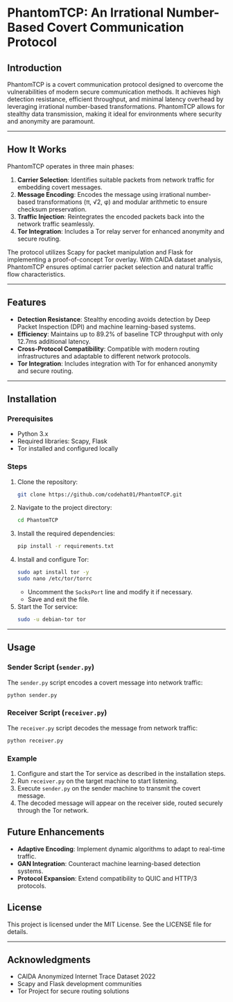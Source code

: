 # PhantomTCP: An Irrational Number-Based Covert Communication Protocol

## Introduction
PhantomTCP is a covert communication protocol designed to overcome the vulnerabilities of modern secure communication methods. It achieves high detection resistance, efficient throughput, and minimal latency overhead by leveraging irrational number-based transformations. PhantomTCP allows for stealthy data transmission, making it ideal for environments where security and anonymity are paramount.

---

## How It Works
PhantomTCP operates in three main phases:
1. **Carrier Selection**: Identifies suitable packets from network traffic for embedding covert messages.
2. **Message Encoding**: Encodes the message using irrational number-based transformations (π, √2, φ) and modular arithmetic to ensure checksum preservation.
3. **Traffic Injection**: Reintegrates the encoded packets back into the network traffic seamlessly.
4. **Tor Integration**: Includes a Tor relay server for enhanced anonymity and secure routing.

The protocol utilizes Scapy for packet manipulation and Flask for implementing a proof-of-concept Tor overlay. With CAIDA dataset analysis, PhantomTCP ensures optimal carrier packet selection and natural traffic flow characteristics.

---

## Features
- **Detection Resistance**: Stealthy encoding avoids detection by Deep Packet Inspection (DPI) and machine learning-based systems.
- **Efficiency**: Maintains up to 89.2% of baseline TCP throughput with only 12.7ms additional latency.
- **Cross-Protocol Compatibility**: Compatible with modern routing infrastructures and adaptable to different network protocols.
- **Tor Integration**: Includes integration with Tor for enhanced anonymity and secure routing.

---

## Installation
### Prerequisites
- Python 3.x
- Required libraries: Scapy, Flask
- Tor installed and configured locally

### Steps
1. Clone the repository:
   ```bash
   git clone https://github.com/codehat01/PhantomTCP.git
   ```
2. Navigate to the project directory:
   ```bash
   cd PhantomTCP
   ```
3. Install the required dependencies:
   ```bash
   pip install -r requirements.txt
   ```
4. Install and configure Tor:
   ```bash
   sudo apt install tor -y
   sudo nano /etc/tor/torrc
   ```
   - Uncomment the `SocksPort` line and modify it if necessary.
   - Save and exit the file.
5. Start the Tor service:
   ```bash
   sudo -u debian-tor tor
   ```

---

## Usage
### Sender Script (`sender.py`)
The `sender.py` script encodes a covert message into network traffic:
```bash
python sender.py
```


### Receiver Script (`receiver.py`)
The `receiver.py` script decodes the message from network traffic:
```bash
python receiver.py
```


### Example
1. Configure and start the Tor service as described in the installation steps.
2. Run `receiver.py` on the target machine to start listening.
3. Execute `sender.py` on the sender machine to transmit the covert message.
4. The decoded message will appear on the receiver side, routed securely through the Tor network.


## Future Enhancements
- **Adaptive Encoding**: Implement dynamic algorithms to adapt to real-time traffic.
- **GAN Integration**: Counteract machine learning-based detection systems.
- **Protocol Expansion**: Extend compatibility to QUIC and HTTP/3 protocols.



## License
This project is licensed under the MIT License. See the LICENSE file for details.

---

## Acknowledgments
- CAIDA Anonymized Internet Trace Dataset 2022
- Scapy and Flask development communities
- Tor Project for secure routing solutions

